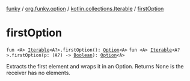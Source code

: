 [funky](../../index.md) / [org.funky.option](../index.md) / [kotlin.collections.Iterable](index.md) / [firstOption](.)

# firstOption

`fun <A> `[`Iterable`](https://kotlinlang.org/api/latest/jvm/stdlib/kotlin.collections/-iterable/index.html)`<A?>.firstOption(): `[`Option`](../-option/index.md)`<A>`
`fun <A> `[`Iterable`](https://kotlinlang.org/api/latest/jvm/stdlib/kotlin.collections/-iterable/index.html)`<A?>.firstOption(p: (A?) -> `[`Boolean`](https://kotlinlang.org/api/latest/jvm/stdlib/kotlin/-boolean/index.html)`): `[`Option`](../-option/index.md)`<A>`

Extracts the first element and wraps it in an Option. Returns None is the receiver has no elements.

